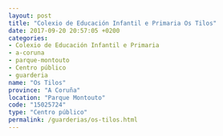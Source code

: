 ```yaml
---
layout: post
title: "Colexio de Educación Infantil e Primaria Os Tilos"
date: 2017-09-20 20:57:05 +0200
categories:
- Colexio de Educación Infantil e Primaria
- a-coruna
- parque-montouto
- Centro público
- guarderia
name: "Os Tilos"
province: "A Coruña"
location: "Parque Montouto"
code: "15025724"
type: "Centro público"
permalink: /guarderias/os-tilos.html
---
```

